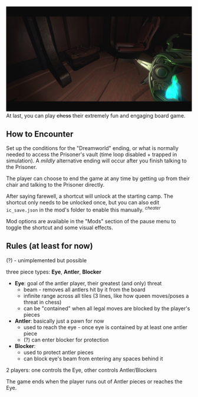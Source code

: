 ![The inhabitant's board game found in the Prisoner's vault.](repoassets/banner.png)
At last, you can play ~~chess~~ their extremely fun and engaging board game. 

## How to Encounter
Set up the conditions for the "Dreamworld" ending, or what is normally needed to access the Prisoner's vault (time loop disabled + trapped in simulation). A *mildly* alternative ending will occur after you finish talking to the Prisoner.

The player can choose to end the game at any time by getting up from their chair and talking to the Prisoner directly.

After saying farewell, a shortcut will unlock at the starting camp. The shortcut only needs to be unlocked once, but you can also edit `ic_save.json` in the mod's folder to enable this manually. <sup>*cheater*</sup>

Mod options are available in the "Mods" section of the pause menu to toggle the shortcut and some visual effects.

## Rules (at least for now)
(?) - unimplemented but possible

three piece types: **Eye**, **Antler**, **Blocker**
- **Eye**: goal of the antler player, their greatest (and only) threat
    - beam - removes all antlers hit by it from the board
    - infinite range across all tiles (3 lines, like how queen moves/poses a threat in chess)
    - can be "contained" when all legal moves are blocked by the player's pieces
- **Antler**: basically just a pawn for now
    - used to reach the eye - once eye is contained by at least one antler piece
    - (?) can enter blocker for protection
- **Blocker**:
    - used to protect antler pieces
    - can block eye's beam from entering any spaces behind it

2 players: one controls the Eye, other controls Antler/Blockers

The game ends when the player runs out of Antler pieces or reaches the Eye.
